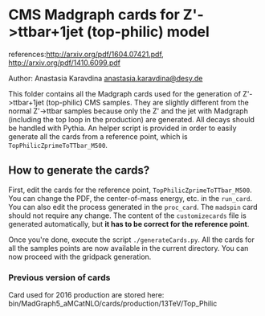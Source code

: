 # CMS Madgraph cards for Z'->ttbar+1jet (top-philic) model

references:http://arxiv.org/pdf/1604.07421.pdf, http://arxiv.org/pdf/1410.6099.pdf 

Author: Anastasia Karavdina <anastasia.karavdina@desy.de>

This folder contains all the Madgraph cards used for the generation of Z'->ttbar+1jet (top-philic) CMS samples. 
They are slightly different from the normal Z'->ttbar samples because only the Z' and the jet with Madgraph (including the top
loop in the production) are generated. All decays should be handled with Pythia. 
An helper script is provided in order to easily generate all the cards from a reference point, which is `TopPhilicZprimeToTTbar_M500`.

## How to generate the cards?

First, edit the cards for the reference point, `TopPhilicZprimeToTTbar_M500`. You can change the PDF, the center-of-mass energy, etc. in the `run_card`. You can also edit the process generated in the `proc_card`. The `madspin` card should not require any change. The content of the `customizecards` file is generated automatically, but **it has to be correct for the reference point**.

Once you're done, execute the script `./generateCards.py`. All the cards for all the samples points are now available in the current directory. You can now proceed with the gridpack generation.

### Previous version of cards
Card used for 2016 production are stored here:
bin/MadGraph5_aMCatNLO/cards/production/13TeV/Top_Philic

 